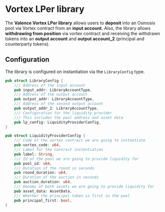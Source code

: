 # Vortex LPer library

The **Valence Vortex LPer library** allows users to **deposit** into an Osmosis pool via Vortex contract from an **input account**. Also, the library allows **withdrawing from position** via vortex contract and receiving the withdrawn tokens into an **output account** and **output account_2** (principal and counterparty tokens).

## Configuration

The library is configured on instantiation via the `LibraryConfig` type.

```rust
pub struct LibraryConfig {
    /// Address of the input account 
    pub input_addr: LibraryAccountType,
    /// Address of the output account 
    pub output_addr: LibraryAccountType,
    /// Address of the second output account 
    pub output_addr_2: LibraryAccountType,
    /// Configuration for the liquidity provider
    /// This includes the pool address and asset data
    pub lp_config: LiquidityProviderConfig,
}

pub struct LiquidityProviderConfig {
    /// Code of the vortex contract we are going to instantiate
    pub vortex_code: u64,
    /// Label for the contract instantiation
    pub label: String,
    /// Id of the pool we are going to provide liquidity for
    pub pool_id: u64,
    /// Duration of the round in seconds
    pub round_duration: u64,
    /// Duration of the auction in seconds
    pub auction_duration: u64,
    /// Denoms of both assets we are going to provide liquidity for
    pub asset_data: AssetData,
    /// Whether the principal token is first in the pool
    pub principal_first: bool,
}
```
